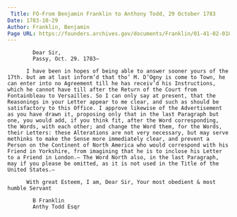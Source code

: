 ```yaml
---
 Title: FO-From Benjamin Franklin to Anthony Todd, 29 October 1783
Date: 1783-10-29
Author: Franklin, Benjamin
Page URL: https://founders.archives.gov/documents/Franklin/01-41-02-0107
---
```


          
            Dear Sir,
            Passy, Oct. 29. 1783—
          
          I have been in hopes of being able to answer sooner yours of the 17th. but am at last inform’d that tho’ M. D’Ogny is come to Town, he can enter into no Agreement till he has receiv’d his Instructions, which he cannot have till after the Return of the Court from Fontainbleau to Versailles. So I can only say at present, that the Reasonings in your Letter appear to me clear, and such as should be satisfactory to this Office. I approve likewise of the Advertisement as you have drawn it, proposing only that in the last Paragraph but one, you would add, if you think fit, after the Word corresponding, the Words, with each other; and change the Word them, for the Words, their Letters: these Alterations are not very necessary, but may serve methinks to make the Sense more immediately clear, and prevent a Person on the Continent of North America who would correspond with his Friend in Yorkshire, from imagining that he is to inclose his Letter to a Friend in London.— The Word North also, in the last Paragraph, may if you please be omitted, as it is not used in the Title of the United States.—
          
          With great Esteem, I am, Dear Sir, Your most obedient & most humble Servant
          
            B Franklin
            Anthy Todd Esqr
          
        
